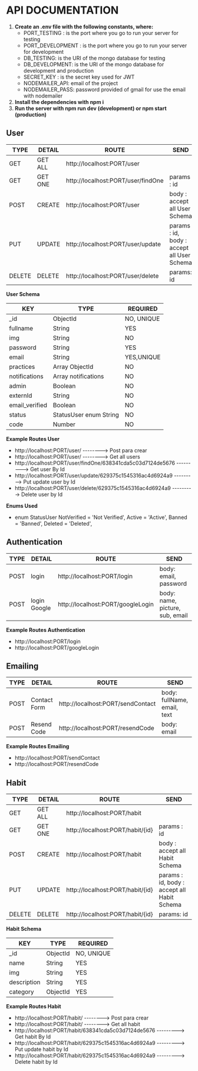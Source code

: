 # API DOCUMENTATION

1. **Create an .env file with the following constants, where:**
    - PORT_TESTING : is the port where you go to run your server for testing
    - PORT_DEVELOPMENT : is the port where you go to run your server for development
    - DB_TESTING: is the URI of the mongo database for testing
    - DB_DEVELOPMENT: is the URI of the mongo database for development and production
    - SECRET_KEY : is the secret key used for JWT
    - NODEMAILER_API: email of the project
    - NODEMAILER_PASS: password provided of gmail for use the email with nodemailer
2. **Install the dependencies with npm i**
3. **Run the server with npm run dev (development) or npm start (production)**

## User

| TYPE   | DETAIL  | ROUTE                              | SEND                                       |
| ------ | ------- | ---------------------------------- | ------------------------------------------ |
| GET    | GET ALL | http://localhost:PORT/user         |                                            |
| GET    | GET ONE | http://localhost:PORT/user/findOne | params : id                                |
| POST   | CREATE  | http://localhost:PORT/user         | body : accept all User Schema              |
| PUT    | UPDATE  | http://localhost:PORT/user/update  | params : id, body : accept all User Schema |
| DELETE | DELETE  | http://localhost:PORT/user/delete  | params: id                                 |

**User Schema**

| KEY            | TYPE                   | REQUIRED   |
| -------------- | ---------------------- | ---------- |
| \_id           | ObjectId               | NO, UNIQUE |
| fullname       | String                 | YES        |
| img            | String                 | NO         |
| password       | String                 | YES        |
| email          | String                 | YES,UNIQUE |
| practices      | Array ObjectId         | NO         |
| notifications  | Array notifications    | NO         |
| admin          | Boolean                | NO         |
| externId       | String                 | NO         |
| email_verified | Boolean                | NO         |
| status         | StatusUser enum String | NO         |
| code           | Number                 | NO         |

**Example Routes User**

-   http://localhost:PORT/user/ --------> Post para crear
-   http://localhost:PORT/user/ --------> Get all users
-   http://localhost:PORT/user/findOne/638341cda5c03d7124de5676 ---------> Get user By Id
-   http://localhost:PORT/user/update/629375c1545316ac4d6924a9 ---------> Put update user by Id
-   http://localhost:PORT/user/delete/629375c1545316ac4d6924a9 ---------> Delete user by Id

**Enums Used**

-   enum StatusUser
    NotVerified = 'Not Verified',
    Active = 'Active',
    Banned = 'Banned',
    Deleted = 'Deleted',

## Authentication

| TYPE | DETAIL       | ROUTE                             | SEND                            |
| ---- | ------------ | --------------------------------- | ------------------------------- |
| POST | login        | http://localhost:PORT/login       | body: email, password           |
| POST | login Google | http://localhost:PORT/googleLogin | body: name, picture, sub, email |

**Example Routes Authentication**

-   http://localhost:PORT/login
-   http://localhost:PORT/googleLogin

## Emailing

| TYPE | DETAIL       | ROUTE                             | SEND                        |
| ---- | ------------ | --------------------------------- | --------------------------- |
| POST | Contact Form | http://localhost:PORT/sendContact | body: fullName, email, text |
| POST | Resend Code  | http://localhost:PORT/resendCode  | body: email                 |

**Example Routes Emailing**

-   http://localhost:PORT/sendContact
-   http://localhost:PORT/resendCode

## Habit

| TYPE   | DETAIL  | ROUTE                              | SEND                                       |
| ------ | ------- | ---------------------------------- | ------------------------------------------ |
| GET    | GET ALL | http://localhost:PORT/habit        |                                            |
| GET    | GET ONE | http://localhost:PORT/habit/{id}   | params : id                                |
| POST   | CREATE  | http://localhost:PORT/habit        | body : accept all Habit Schema             |
| PUT    | UPDATE  | http://localhost:PORT/habit/{id}   | params : id, body : accept all Habit Schema|
| DELETE | DELETE  | http://localhost:PORT/habit/{id}   | params: id                                 |

**Habit Schema**

| KEY            | TYPE                   | REQUIRED   |
| -------------- | ---------------------- | ---------- |
| \_id           | ObjectId               | NO, UNIQUE |
| name           | String                 | YES        |
| img            | String                 | YES        |
| description    | String                 | YES        |
| category       |  ObjectId              | YES        |

**Example Routes Habit**

-   http://localhost:PORT/habit/ --------> Post para crear
-   http://localhost:PORT/habit/ --------> Get all habit
-   http://localhost:PORT/habit/638341cda5c03d7124de5676 ---------> Get habit By Id
-   http://localhost:PORT/habit/629375c1545316ac4d6924a9 ---------> Put update habit by Id
-   http://localhost:PORT/habit/629375c1545316ac4d6924a9 ---------> Delete habit by Id
